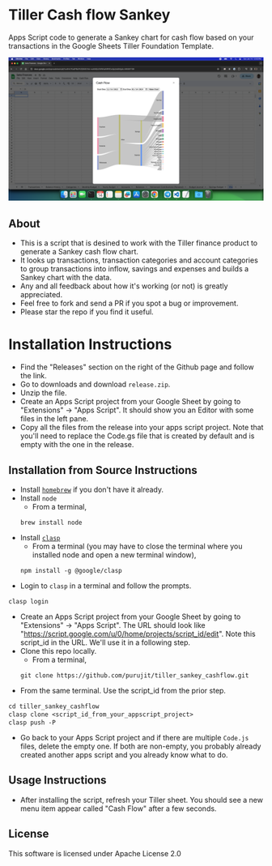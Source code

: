 # Tiller Cash flow Sankey
Apps Script code to generate a Sankey chart for cash flow based on your transactions in the Google Sheets Tiller Foundation Template.

![Cash Flow](screenshot.png?raw=true "Demo chart")

## About
- This is a script that is desined to work with the Tiller finance product to generate a Sankey cash flow chart.
- It looks up transactions, transaction categories and account categories to group transactions into inflow, savings and expenses and builds a Sankey chart with the data.
- Any and all feedback about how it's working (or not) is greatly appreciated.
- Feel free to fork and send a PR if you spot a bug or improvement.
- Please star the repo if you find it useful.

# Installation Instructions
- Find the "Releases" section on the right of the Github page and follow the link.
- Go to downloads and download `release.zip`.
- Unzip the file.
- Create an Apps Script project from your Google Sheet by going to "Extensions" -> "Apps Script". It should show you an Editor with some files in the left pane.
- Copy all the files from the release into your apps script project. Note that you'll need to replace the Code.gs file that is created by default and is empty with the one in the release.

## Installation from Source Instructions
- Install [`homebrew`](https://brew.sh/) if you don't have it already.
- Install `node`
    - From a terminal, 
    ```
    brew install node
    ```
- Install [`clasp`](https://github.com/google/clasp)
    - From a terminal (you may have to close the terminal where you installed node and open a new terminal window),
    ```
    npm install -g @google/clasp
    ```
- Login to `clasp` in a terminal and follow the prompts.
```
clasp login
```
- Create an Apps Script project from your Google Sheet by going to "Extensions" -> "Apps Script". The URL should look like "https://script.google.com/u/0/home/projects/script_id/edit". Note this script_id in the URL. We'll use it in a following step.
- Clone this repo locally.
    - From a terminal,
    ```
    git clone https://github.com/purujit/tiller_sankey_cashflow.git
    ```
- From the same terminal. Use the script_id from the prior step.
```
cd tiller_sankey_cashflow
clasp clone <script_id_from_your_appscript_project>
clasp push -P
```
- Go back to your Apps Script project and if there are multiple `Code.js` files, delete the empty one. If both are non-empty, you probably already created another apps script and you already know what to do. 

## Usage Instructions
- After installing the script, refresh your Tiller sheet.  You should see a new menu item appear called "Cash Flow" after a few seconds.

## License
This software is licensed under Apache License 2.0